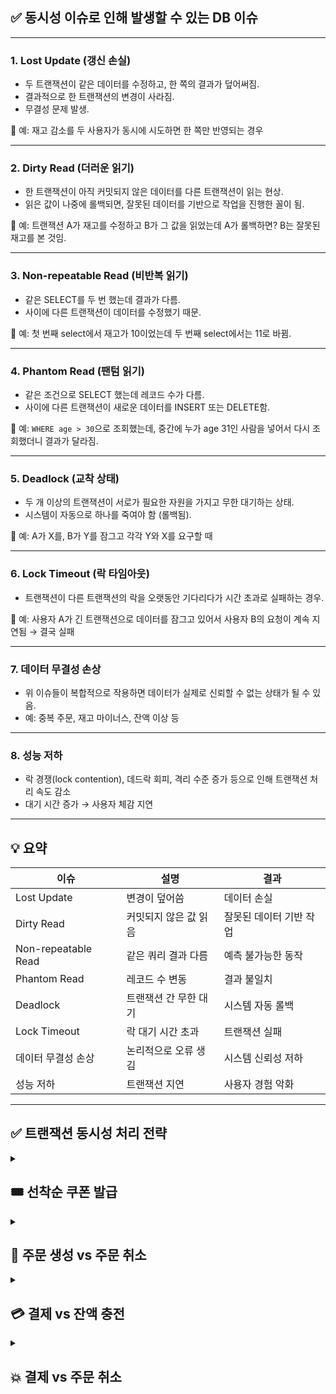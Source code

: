 ## ✅ 동시성 이슈로 인해 발생할 수 있는 **DB 이슈**

---

### 1. **Lost Update (갱신 손실)**

- 두 트랜잭션이 같은 데이터를 수정하고, 한 쪽의 결과가 덮어써짐.
- 결과적으로 한 트랜잭션의 변경이 사라짐.
- 무결성 문제 발생.

📌 예: 재고 감소를 두 사용자가 동시에 시도하면 한 쪽만 반영되는 경우

---

### 2. **Dirty Read (더러운 읽기)**

- 한 트랜잭션이 아직 커밋되지 않은 데이터를 다른 트랜잭션이 읽는 현상.
- 읽은 값이 나중에 롤백되면, 잘못된 데이터를 기반으로 작업을 진행한 꼴이 됨.

📌 예: 트랜잭션 A가 재고를 수정하고 B가 그 값을 읽었는데 A가 롤백하면? B는 잘못된 재고를 본 것임.

---

### 3. **Non-repeatable Read (비반복 읽기)**

- 같은 SELECT를 두 번 했는데 결과가 다름.
- 사이에 다른 트랜잭션이 데이터를 수정했기 때문.

📌 예: 첫 번째 select에서 재고가 10이었는데 두 번째 select에서는 11로 바뀜.

---

### 4. **Phantom Read (팬텀 읽기)**

- 같은 조건으로 SELECT 했는데 레코드 수가 다름.
- 사이에 다른 트랜잭션이 새로운 데이터를 INSERT 또는 DELETE함.

📌 예: `WHERE age > 30`으로 조회했는데, 중간에 누가 age 31인 사람을 넣어서 다시 조회했더니 결과가 달라짐.

---

### 5. **Deadlock (교착 상태)**

- 두 개 이상의 트랜잭션이 서로가 필요한 자원을 가지고 무한 대기하는 상태.
- 시스템이 자동으로 하나를 죽여야 함 (롤백됨).

📌 예: A가 X를, B가 Y를 잠그고 각각 Y와 X를 요구할 때

---

### 6. **Lock Timeout (락 타임아웃)**

- 트랜잭션이 다른 트랜잭션의 락을 오랫동안 기다리다가 시간 초과로 실패하는 경우.

📌 예: 사용자 A가 긴 트랜잭션으로 데이터를 잠그고 있어서 사용자 B의 요청이 계속 지연됨 → 결국 실패

---

### 7. **데이터 무결성 손상**

- 위 이슈들이 복합적으로 작용하면 데이터가 실제로 신뢰할 수 없는 상태가 될 수 있음.
- 예: 중복 주문, 재고 마이너스, 잔액 이상 등

---

### 8. **성능 저하**

- 락 경쟁(lock contention), 데드락 회피, 격리 수준 증가 등으로 인해 트랜잭션 처리 속도 감소
- 대기 시간 증가 → 사용자 체감 지연

---

## 💡 요약

| 이슈 | 설명 | 결과 |
| --- | --- | --- |
| Lost Update | 변경이 덮어씀 | 데이터 손실 |
| Dirty Read | 커밋되지 않은 값 읽음 | 잘못된 데이터 기반 작업 |
| Non-repeatable Read | 같은 쿼리 결과 다름 | 예측 불가능한 동작 |
| Phantom Read | 레코드 수 변동 | 결과 불일치 |
| Deadlock | 트랜잭션 간 무한 대기 | 시스템 자동 롤백 |
| Lock Timeout | 락 대기 시간 초과 | 트랜잭션 실패 |
| 데이터 무결성 손상 | 논리적으로 오류 생김 | 시스템 신뢰성 저하 |
| 성능 저하 | 트랜잭션 지연 | 사용자 경험 악화 |

---

## ✅ 트랜잭션 동시성 처리 전략

<details>

<summary><h2>🎟️ 선착순 쿠폰 발급</h2></summary>

## 📌 개요

선착순으로 제한된 수량의 쿠폰을 사용자에게 발급할 때, **동시성 이슈**를 방지하여 **정확한 수량만큼만 발급되도록** 동시성 처리 전략을 정의한다.

---

## 🔄 프로세스

```
[잔여 수량 확인 → 수량 차감 → 쿠폰 발급]
```

---

## 🗂️ 대상 테이블

| 프로세스 | 대상 테이블 |
| --- | --- |
| 잔여 수량 확인 | `COUPON` |
| 수량 차감 | `COUPON` |
| 쿠폰 발급 | `COUPON_ISSUED_INFO(insert)` |

---

## ⚠️ 동시성 시나리오 분석

| 시나리오 | 기대 동작 |
| --- | --- |
| 발급 제한 갯수 내 요청 | 총 30개, 20명 요청 → 20명 발급, 10개 남음 |
| 발급 제한 갯수 초과 요청 | 총 30개, 100명 요청 → 30명 발급, 70명 실패 |

---

## 🔐 락 전략

| 대상 | 락 방식 | 적용 예시 |
| --- | --- | --- |
| `COUPON` | 비관적 락 (`PESSIMISTIC_WRITE`) | `@Lock(LockModeType.PESSIMISTIC_WRITE)` 사용 |

```java
@Lock(LockModeType.PESSIMISTIC_WRITE)
Coupon findByCouponId(Long couponId);
```

---

## 🧩 설계 근거

| 항목 | 설명 |
| --- | --- |
| 🔁 트랜잭션 단위 | 매우 짧음 (단일 update), 락 점유 시간 매우 짧음 |
| 🔐 락 필요 이유 | 잔여 쿠폰 수량 확인과 동시에 락을 걸어 **정합성 유지 → 초과 발급 방지** |
| ⚠️ 낙관적 락의 한계 | 동시 요청 100건 시, 1건 성공 + 99건 실패 → 재시도 유도 → DB 부하 증가 |
| 🎯 비관적 락 장점 | 경합 시 대기 상태 진입 → 순차적으로 처리 가능 → **재시도 없이 안정적 발급 처리 가능** |
| 🚫 실패 방지 | 잔여 수량 있음에도 충돌로 인해 발급 실패하는 **불합리한 상황 방지** |

---

## ✅ 결론

- **비관적 락**을 통해 **정확한 수량만 발급**되고, 초**과 발급 없이 정합성 보장** 가능
- 낙관적 락 기반의 충돌-재시도 방식은 **재시도 로직 필요 및 DB 부하 유발**로 인해 적합하지 않다.
- 트랜잭션이 짧고, 경합 시에도 안정적으로 동작함
- 락으로 인한 **대기 상태**는 짧은 트랜잭션으로 인해 충분히 감내할 수 있는 수준이며, **데이터 정합성 보장**이라는 측면에서 **우선 고려되어야 한다**.

</details>

<details>

<summary><h2>🛒 주문 생성 vs 주문 취소</h2></summary>

## 📌 개요

주문 생성 및 주문 취소 시 발생할 수 있는 동시성 이슈를 고려하여, **재고 및 쿠폰 처리의 락 전략**을 정의하고, **데드락 방지 및 정합성 유지**를 위한 설계 방향을 문서화한다.

---

## 🔄 프로세스

### 🟢 주문 생성

```
[쿠폰 사용 → 재고 차감 → 주문 생성]
```

### 🔴 주문 취소

```
[쿠폰 복구 → 재고 복구 → 주문 상태 변경]
```

---

## 🗂️ 대상 테이블

| 프로세스 | 대상 테이블(내부 프로세스 순서대로) |
| --- | --- |
| 주문 생성 | `COUPON_ISSUED_INFO`, `PRODUCT_OPTION`, `ORDER(insert)` |
| 주문 취소 | `COUPON_ISSUED_INFO`, `PRODUCT_OPTION`, `ORDER` |

---

## ⚠️ 동시성 시나리오 분석

| 시나리오 | 기대 동작 |
| --- | --- |
| 쿠폰 사용/복구 | 사용 가능 상태 → 사용 → 복구 → 사용 가능 상태 |
| 재고 반복 차감 | 재고 30개 → 차감 요청 2개 → 차감 요청 3개 → 재고 25개 → …. → 재고 0개 → 차감 불가 |
| 재고 반복 복구(최대 30개) | 재고 5개 →  복구 요청 2개 → 복구 요청 3개 → 재고 10개 → … → 재고 30개 → 복구 불가 |
| 재고 차감/복구 | 재고 10개 → 재고 차감 요청 → 재고 복구 요청 → 재고 10개 |

---

## ⚠️ 데드락 방지 설계

### 시나리오

- 사용자 A가 주문 생성: **상품 옵션 ID 1, 2** → 재고 차감 시도
- 사용자 B가 주문 취소: **상품 옵션 ID 2, 1** → 재고 복구 시도

```
A: SELECT ... WHERE product_option_id = 1 → LOCK
B: SELECT ... WHERE product_option_id = 2 → LOCK
A: SELECT ... WHERE product_option_id = 2 → BLOCK
B: SELECT ... WHERE product_option_id = 1 → BLOCK → 💥 데드락 발생 가능
```

### 해결 방법

- **재고 처리 시, 항상 동일한 정렬 기준으로 SELECT** (예: `option_id ASC`)
- 모든 재고를 **선 정렬 후 FOR UPDATE**로 조회하여 락 획득 순서를 통일
- 예시 쿼리:

```sql
SELECT * FROM product_option
WHERE product_option_id IN (?, ?, ...)
ORDER BY product_option_id ASC
FOR UPDATE;
```

---

## 🔐 락 설정 및 처리 전략

| 자원 | 락 전략 | 처리 방식 |
| --- | --- | --- |
| `PRODUCT_OPTION` | **비관적 락** (`FOR UPDATE`) | 충돌 시 대기 → 순차 처리 → 차감/복구 미처리 방지 |
| `COUPON_ISSUED_INFO` | **비관적 락** (`FOR UPDATE`) | 사용자별로 락 획득 후 상태 전환 |
| `ORDER` | 일반 처리 (Insert / Update) | 생성 or 상태 변경, 충돌 없음 |

```jsx
@Lock(LockModeType.PESSIMISTIC_WRITE)
Coupon findByCouponId(Long couponId);

@Lock(LockModeType.PESSIMISTIC_WRITE)
Coupon findByCouponId(Long couponId);
```

---

## 🧩 설계 근거

### 📦 재고 (PRODUCT_OPTION)

- **공유 자원**이며 동시 접근이 빈번하게 발생
- 과차감이 발생하면 재고 오류로 비즈니스 치명타
- **비관적 락을 사용하여 동시에 접근한 트랜잭션은 대기 처리**
- 트랜잭션 중 데드락 방지를 위해 **항상 정렬된 순서로 조회**

### 🎟️ 쿠폰 (COUPON_ISSUED_INFO)

- **1명의 사용자에게 귀속된 자원**으로 충돌 가능성 낮음
- 그러나 정책에 의해 **주문 상태 변경에 따라 쿠폰 상태도 정확하게 변경** 되어 정합성을 유지해야 함
    - **주문 생성**에 사용 시 **타 주문에 중복 사용 불가**, **주문 취소**에서 복구 시 **재사용 가능**
- **비관적 락을 사용하여 동시에 접근한 트랜잭션은 대기 처리**

### 📃 주문 (ORDER)

- 새로 생성되거나 상태만 변경되는 데이터
- 충돌 가능성 거의 없고, 락 불필요

---

## ✅ 결론

- **재고 및 쿠폰은 비관적 락**이 가장 합리적이며 현실적인 동시성 제어 방식이다.
- 재고 조회 시에는 항상 정렬 기준을 명확히 하여 데드락을 **사전에 방지**해야 한다.
- 이러한 구조는 충돌 시 대기 후 순차처리되어 **데이터 정합성을 유지할 수 있는 방식이다**

</details>

<details>

<summary><h2>💳 결제 vs 잔액 충전</h2></summary>

## 📌 개요

결제 및 잔액 충전 기능은 모두 사용자 잔액 (B**ALANCE** 테이블)을 갱신하는 작업이 포함되며, **동시성 제어가 필수적인 핵심 영역**이다. 본 문서에서는 결제/충전 시 발생할 수 있는 **정합성 이슈**를 방지하기 위한 DB Lock 전략을 정의한다.

---

## 📂 프로세스 정의

### 🟢 결제 (사용)

```
[잔액 차감 → 주문 상태 변경 → 결제 정보 저장]
```

### 🟡 잔액 충전

```
[잔액 증가]
```

---

## 🗂️ 대상 테이블

| 프로세스 | 대상 테이블 |
| --- | --- |
| 결제 | `BALANCE`, `ORDER`, `PAYMENT`(insert) |
| 충전 | `BALANCE` |

---

## ⚠️ 동시성 시나리오 분석

| 시나리오 | 설명 |
| --- | --- |
| 충전 + 결제 동시 처리 | 충돌 시 update 손실 위험 |
| 반복 충전 | 순서 불일치 시 정합성 오류 발생 가능 |
| 반복 결제 | 과차감 방지 필요, 순차 처리 필수 |

### 예시 상황

- 초기 잔액: **1,000원**

| 시나리오 | 결과 기대 잔액 | 이슈 가능성 |
| --- | --- | --- |
| A. 10,000원 충전 + 5,000원 사용 | `6,000원` | 충돌 가능 |
| B. 5,000원 사용 + 10,000원 충전 | `11,000원` | 충돌 가능 |
| C. 1,000원 충전 * 100회 | `100,000원` | 반복 충돌 가능 |
| D. 1,000원 사용 * 100회 (110,000원 보유 상태) | `10,000원` | 순차 처리 필요 |

### 결론

- 충전 및 사용이 동시에 발생하면 **잔액 갱신 시 update 손실이 발생할 수 있음**
- 모든 충전/사용 요청은 **정상 처리**되어야 하며, 재시도나 실패 없이 순차적으로 처리되어야 함

---

## 🔐 락 전략

| 대상 테이블 | 락 방식 | 예시 |
| --- | --- | --- |
| `BALANCE` | 비관적 락 (`FOR UPDATE`) | `@Lock(LockModeType.PESSIMISTIC_WRITE)` 사용 |

```java
@Lock(LockModeType.PESSIMISTIC_WRITE)
Balance findByUserId(Long userId);

```

---

## 🧩 설계 근거

| 항목 | 설명 |
| --- | --- |
| 🔁 트랜잭션 단위 | 충전/사용 모두 단일 비관적락 update이므로 **락 점유 시간이 짧음** |
| 🧑 사용자 별 처리 | 사용자 단위로 구분되어 **접근 경합도 낮음**, 조회 성능 저하 없음 |
| 💥 동시 update 방지 | 잔액이 동시에 갱신될 경우, **정합성 오류 (누락 or 덮어쓰기)** 발생 가능 |
| ⚠️ 낙관적 락의 한계 | 충돌 시 단순 에러 리턴 외에 **정상 처리 보장 어려움**, 재시도 로직 필요 |
| ✅ 비관적 락 장점 | 충돌 시 대기 처리되어 모든 요청이 **순차적이고 정확하게 반영**됨 |

---

## ✅ 결론

- `BALANCE` 테이블에 대해서는 **비관적 락을 적용**하는 것이 가장 신뢰성 높은 전략이다.
- 사용자 단위로 트랜잭션이 분리되어 있어 락 경합 가능성이 낮고, 트랜잭션 단위도 작아 **성능 부담이 거의 없다**.
- 낙관적 락은 에러 처리와 재시도 로직이 추가로 필요하며, 이 경우에는 오히려 **시스템 복잡도를 증가**시킬 수 있다.
- **결제 및 충전 모두 중요한 금액과 관련된 트랜잭션이므로**, 실패 없는 정합성 보장을 위해 **비관적 락을 적극 활용해야 한다**.

</details>

<details>

<summary><h2>💥 결제 vs 주문 취소</h2></summary>

## 📌 개요

결제 및 주문 취소는 **동일한 주문(ORDER)**에 대해 서로 다른 트랜잭션이 처리되는 시나리오로, 동일한 주문에 대해 **상충되는 처리를 수행**하므로, 동시에 요청이 들어올 경우 **데이터 정합성에 중대한 영향을 줄 수 있는 동시성 이슈**가 존재한다.

본 문서에서는 이러한 충돌을 방지하기 위해 **낙관적 락 기반의 제어 전략**을 정의한다.

---

## 🔄 프로세스 정의

### 🟢 결제

```
[잔액 차감 → 주문 상태 변경 → 결제 정보 저장]

```

### 🔴 주문 취소

```
[쿠포 복구 -> 재고 복구(N번 실행) -> 주문 상태 변경]
```

## 🗂️ 대상 테이블

| 프로세스 | 대상 테이블 |
| --- | --- |
| 결제 | `BALANCE`, `ORDER`, `PAYMENT`(insert) |
| 주문 취소 | `COUPON_ISSUED_INFO`, `PRODUCT_OPTION`, `ORDER` |

---

## ⚠️ 동시성 시나리오 분석

### 잠재적인 충돌 시나리오

| 시나리오 | 문제점 |
| --- | --- |
| 결제 요청 처리 → 주문 취소 요청 처리 | - 결제 완료 상태인데 재고/쿠폰이 복구됨- 잔액 차감은 남아 있음 (환불 안됨) |
| 주문 취소 요청 처리 → 결제 요청 처리 | - 주문은 이미 취소되었는데 결제는 완료됨- 무효 주문에 결제 정보가 남음 |

### 결론

- 두 요청이 **모두 처리되면 정합성 문제가 발생**
- 반드시 **하나의 트랜잭션만 성공하고, 나머지는 실패 처리**되어야 함

---

## 🔐 DB Lock 전략

| 대상 테이블 | 락 방식 | 적용 쿼리 예시 |
| --- | --- | --- |
| `ORDER` | **낙관적 락 (Optimistic Lock)** | `@Version` 컬럼 활용 (JPA 등) |

```java
// JPA Repository 예시
@Lock(LockModeType.OPTIMISTIC)
Order findByOrderId(Long orderId);
```

- `ORDER` 테이블에 `version` 필드를 추가하고, update 시 해당 버전 조건으로 동시성 제어 수행

---

## 🧩 설계 근거

| 항목 | 설명                                                          |
| --- |-------------------------------------------------------------|
| 🔁 충돌 가능성 | 동일한 주문 건에 대해 결제와 취소가 **거의 동시에 요청될 수 있음**                    |
| 🚫 동시 처리 문제 | 두 요청이 모두 처리되면 **잔액, 재고, 쿠폰** 정합성 붕괴                         |
| 🧩 처리 방식 차이 | 같은 테이블을 수정하지만, **비즈니스 로직이 상이하므로 상호 양립 불가**                  |
| 🔄 낙관적 락 적합성 | 충돌 시점에 하나의 요청만 update 성공, 나머지는 실패 처리 가능                     |
| ✅ 실패 처리 허용 | 실패 시 재시도 또는 사용자 안내를 통해 처리 가능                                |
| ⚖️ 비관적 락은 왜 아닌가? | 불필요한 락 경합, 락 대기, 트랜잭션 지연 가능성이 높음,주문마다 단건 처리이므로 낙관적 락이 더 효율적 |

---

## ✅ 결론

- 결제와 주문 취소는 같은 주문 데이터를 갱신하지만, **논리적으로 상충되는 처리**를 수행한다.
- 이로 인해, 동시 요청 시 반드시 **하나의 트랜잭션만 성공 처리되어야 하며**, 나머지는 **낙관적 락 실패를 통해 에러 처리**되어야 한다.
- `ORDER` 테이블에 `version` 기반의 **낙관적 락을 적용**함으로써 정합성을 유지하고, **데이터 충돌에 대한 안전한 보호 장치**를 마련할 수 있다.

</details>